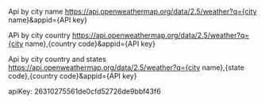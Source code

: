Api by city name
https://api.openweathermap.org/data/2.5/weather?q={city name}&appid={API key}

APi by city country 
https://api.openweathermap.org/data/2.5/weather?q={city name},{country code}&appid={API key}

Api by city country and states
https://api.openweathermap.org/data/2.5/weather?q={city name},{state code},{country code}&appid={API key}


apiKey: 26310275561de0cfd52726de9bbf43f6